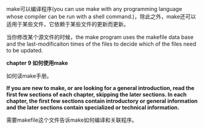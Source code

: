make可以编译程序(you can use make with any programming language whose compiler can be run with a shell command.)，除此之外，make还可以适用于某些文件，它依赖于某些文件的更新而更新。

当你修改某个源文件的时候，the make program uses the makefile data base and the last-modificaiton times of the files to decide which of the files need to be updated.

**chapter 9 如何使用make**

如何读make手册。

**If you are new to make, or are looking for a general introduction, read the first few sections of each chapter, skipping the later sections. In each chapter, the first few sections contain introductory or general information and the later sections contain specialized or technical information.**



需要makefile这个文件告诉make如何编译和关联程序。

